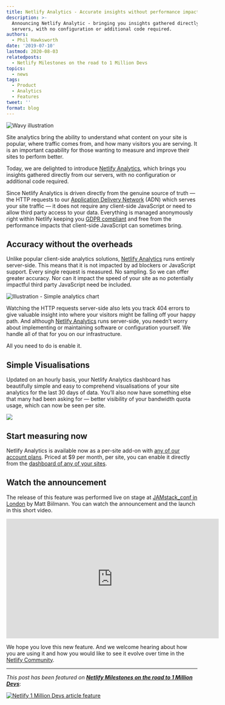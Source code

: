 ```yaml
---
title: Netlify Analytics - Accurate insights without performance impacts
description: >-
  Announcing Netlify Analytic - bringing you insights gathered directly from our
  servers, with no configuration or additional code required.
authors:
  - Phil Hawksworth
date: '2019-07-10'
lastmod: 2020-08-03
relatedposts:
  - Netlify Milestones on the road to 1 Million Devs
topics:
  - news
tags:
  - Product
  - Analytics
  - Features
tweet: ''
format: blog
---
```

![Wavy illustration](/img/blog/analytics-blog-post-2x.png)

Site analytics bring the ability to understand what content on your site is popular, where traffic comes from, and how many visitors you are serving. It is an important capability for those wanting to measure and improve their sites to perform better.

Today, we are delighted to introduce [Netlify Analytics](/products/analytics), which brings you insights gathered directly from our servers, with no configuration or additional code required.

Since Netlify Analytics is driven directly from the genuine source of truth — the HTTP requests to our [Application Delivery Network](/products/edge) (ADN) which serves your site traffic — it does not require any client-side JavaScript or need to allow third party access to your data. Everything is managed anonymously right within Netlify keeping you [GDPR compliant](/gdpr-ccpa) and free from the performance impacts that client-side JavaScript can sometimes bring.

## Accuracy without the overheads

Unlike popular client-side analytics solutions, [Netlify Analytics](/products/analytics) runs entirely server-side. This means that it is not impacted by ad blockers or JavaScript support. Every single request is measured. No sampling. So we can offer greater accuracy. Nor can it impact the speed of your site as no potentially impactful third party JavaScript need be included. 

![Illustration - Simple analytics chart](/img/blog/analytics-blog-post-2-2x.png)

Watching the HTTP requests server-side also lets you track 404 errors to give valuable insight into where your visitors might be falling off your happy path. And although [Netlify Analytics](/products/analytics) runs server-side, you needn’t worry about implementing or maintaining software or configuration yourself. We handle all of that for you on our infrastructure. 

All you need to do is enable it.

## Simple Visualisations

Updated on an hourly basis, your Netlify Analytics dashboard has beautifully simple and easy to comprehend visualisations of your site analytics for the last 30 days of data. You’ll also now have something else that many had been asking for — better visibility of your bandwidth quota usage, which can now be seen per site.

![](/img/blog/analytics-blog-post-4-2x.png)

## Start measuring now

Netlify Analytics is available now as a per-site add-on with [any of our account plans](/pricing). Priced at $9 per month, per site, you can enable it directly from the [dashboard of any of your sites](https://app.netlify.com).

## Watch the announcement

The release of this feature was performed live on stage at [JAMstack_conf in London](https://2019.jamstackconf.com/london) by Matt Biilmann. You can watch the announcement and the launch in this short video.


<iframe width="560" height="315" src="https://www.youtube.com/embed/jMo0oQwTVak" frameborder="0" allow="accelerometer; autoplay; encrypted-media; gyroscope; picture-in-picture" allowfullscreen></iframe>

We hope you love this new feature. And we welcome hearing about how you are using it and how you would like to see it evolve over time in the [Netlify Community](https://community.netlify.com/t/netlify-analytics-released/1968).

---

_This post has been featured on **[Netlify Milestones on the road to 1 Million Devs](https://www.netlify.com/blog/2020/08/03/netlify-milestones-on-the-road-to-1-million-devs/#launched-netlify-analytics-from-jamstack-conf-london)**_:

[![Netlify 1 Million Devs article feature](/img/blog/featured-on-1-million-devs-banner.png)](https://www.netlify.com/blog/2020/08/03/netlify-milestones-on-the-road-to-1-million-devs/#launched-netlify-analytics-from-jamstack-conf-london)
